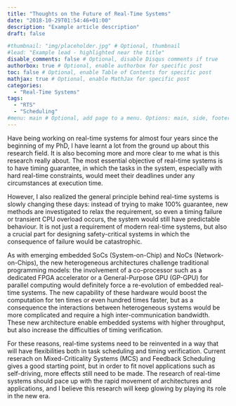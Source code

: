 ```yaml
---
title: "Thoughts on the Future of Real-Time Systems"
date: "2018-10-29T01:54:46+01:00"
description: "Example article description"
draft: false

#thumbnail: "img/placeholder.jpg" # Optional, thumbnail
#lead: "Example lead - highlighted near the title"
disable_comments: false # Optional, disable Disqus comments if true
authorbox: true # Optional, enable authorbox for specific post
toc: false # Optional, enable Table of Contents for specific post
mathjax: true # Optional, enable MathJax for specific post
categories:
  - "Real-Time Systems"
tags:
  - "RTS"
  - "Scheduling"
#menu: main # Optional, add page to a menu. Options: main, side, footer
---
```


Have being working on real-time systems for almost four years since the beginning of my PhD, I have learnt a lot from the ground up about this research field. It is also becoming more and more clear to me what is this research really about. The most essential objective of real-time systems is to have timing guarantee, in which the tasks in the system, especially with hard real-time constraints, would meet their deadlines under any circumstances at execution time.

However, I also realized the general principle behind real-time systems is slowly changing these days: instead of trying to make 100% guarantee, new methods are investigated to relax the requirement, so even a timing failure or transient CPU overload occurs, the system would still have predictable behaviour. It is not just a requirement of modern real-time systems, but also a crucial part for designing safety-critical systems in which the consequence of failure would be catastrophic.

As with emerging embedded SoCs (System-on-Chip) and NoCs (Network-on-Chips), the new heterogeneous architectures challenge traditional programming models: the involvement of a co-processor such as a dedicated FPGA accelerator or a General-Purpose GPU (GP-GPU) for parallel computing would definitely force a re-evolution of embedded real-time systems. The new capability of these hardware would boost the computation for ten times or even hundred times faster, but as a consequence the interactions between heterogeneous systems would be more complicated and require a high inter-communication bandwidth. These new architecture enable embedded systems with higher throughput, but also increase the difficulties of timing verification.

For these reasons, real-time systems need to be reinvented in a way that will have flexibilities both in task scheduling and timing verification. Current reserach on Mixed-Criticality Systems (MCS) and Feedback Scheduling gives a good starting point, but in order to fit novel applications such as self-driving, more effects still need to be made. The research of real-time systems should pace up with the rapid movement of architectures and applications, and I believe this research will keep glowing by playing its role in the new era.
